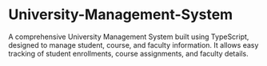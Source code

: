 # University-Management-System
A comprehensive University Management System built using TypeScript, designed to manage student, course, and faculty information. It allows easy tracking of student enrollments, course assignments, and faculty details. 
